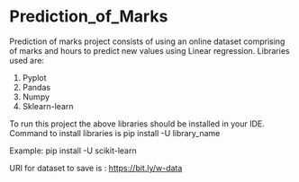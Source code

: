 # Prediction_of_Marks
Prediction of marks project consists of using an online dataset comprising of marks and hours to predict new values using Linear regression.
Libraries used are:
1) Pyplot
2) Pandas
3) Numpy
4) Sklearn-learn

To run this project the above libraries should be installed in your IDE.
Command to install libraries is
pip install -U library_name

Example:
pip install -U scikit-learn

URl for dataset to save is :
https://bit.ly/w-data
